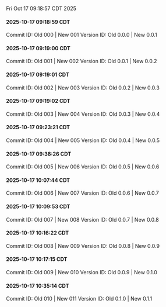 Fri Oct 17 09:18:57 CDT 2025
#### 2025-10-17 09:18:59 CDT

Commit ID: Old 000 | New 001
Version ID: Old 0.0.0 | New 0.0.1


#### 2025-10-17 09:19:00 CDT

Commit ID: Old 001 | New 002
Version ID: Old 0.0.1 | New 0.0.2


#### 2025-10-17 09:19:01 CDT

Commit ID: Old 002 | New 003
Version ID: Old 0.0.2 | New 0.0.3


#### 2025-10-17 09:19:02 CDT

Commit ID: Old 003 | New 004
Version ID: Old 0.0.3 | New 0.0.4


#### 2025-10-17 09:23:21 CDT

Commit ID: Old 004 | New 005
Version ID: Old 0.0.4 | New 0.0.5


#### 2025-10-17 09:38:26 CDT

Commit ID: Old 005 | New 006
Version ID: Old 0.0.5 | New 0.0.6


#### 2025-10-17 10:07:44 CDT

Commit ID: Old 006 | New 007
Version ID: Old 0.0.6 | New 0.0.7


#### 2025-10-17 10:09:53 CDT

Commit ID: Old 007 | New 008
Version ID: Old 0.0.7 | New 0.0.8


#### 2025-10-17 10:16:22 CDT

Commit ID: Old 008 | New 009
Version ID: Old 0.0.8 | New 0.0.9


#### 2025-10-17 10:17:15 CDT

Commit ID: Old 009 | New 010
Version ID: Old 0.0.9 | New 0.1.0


#### 2025-10-17 10:35:14 CDT

Commit ID: Old 010 | New 011
Version ID: Old 0.1.0 | New 0.1.1


